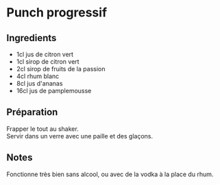 # Punch progressif

## Ingredients

- 1cl jus de citron vert
- 1cl sirop de citron vert
- 2cl sirop de fruits de la passion
- 4cl rhum blanc
- 8cl jus d'ananas
- 16cl jus de pamplemousse

## Préparation

Frapper le tout au shaker.\
Servir dans un verre avec une paille et des glaçons.

## Notes

Fonctionne très bien sans alcool, ou avec de la vodka à la place du rhum.
